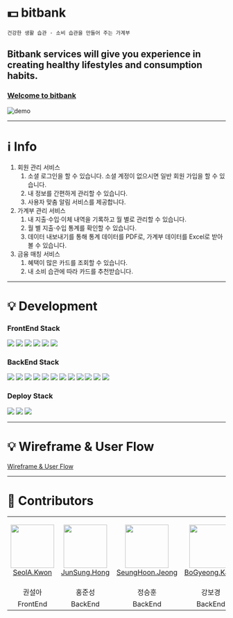 # 💵 bitbank

`건강한 생활 습관 · 소비 습관을 만들어 주는 가계부`

## Bitbank services will give you experience in creating healthy lifestyles and consumption habits.

### [Welcome to bitbank](https://bithumb.bitbank.click)

![demo](https://user-images.githubusercontent.com/76933244/169328053-1e54ccae-99af-487a-9b4c-cc537f7a1df5.gif)

---

# ℹ️ Info

1. 회원 관리 서비스
   1. 소셜 로그인을 할 수 있습니다. 소셜 계정이 없으시면 일반 회원 가입을 할 수 있습니다.
   2. 내 정보를 간편하게 관리할 수 있습니다.
   3. 사용자 맞춤 알림 서비스를 제공합니다.
2. 가계부 관리 서비스
   1. 내 지출·수입·이체 내역을 기록하고 월 별로 관리할 수 있습니다.
   2. 월 별 지출·수입 통계를 확인할 수 있습니다.
   3. 데이터 내보내기를 통해 통계 데이터를 PDF로, 가계부 데이터를 Excel로 받아볼 수 있습니다.
3. 금융 매칭 서비스
   1. 혜택이 많은 카드를 조회할 수 있습니다.
   2. 내 소비 습관에 따라 카드를 추천받습니다.

---

# 💡 Development

### FrontEnd Stack

<img src="https://img.shields.io/badge/html5-E34F26?style=for-the-badge&logo=html5&logoColor=white"> <img src="https://img.shields.io/badge/css3-1572B6?style=for-the-badge&logo=css3&logoColor=white"> <img src="https://img.shields.io/badge/javascript-F7DF1E?style=for-the-badge&logo=javascript&logoColor=black"> <img src="https://img.shields.io/badge/react-61DAFB?style=for-the-badge&logo=react&logoColor=black"> <img src="https://img.shields.io/badge/MobX-FF9955?style=for-the-badge&logo=MobX&logoColor=black"> <img src="https://img.shields.io/badge/styled_components-DB7093?style=for-the-badge&logo=styled_components&logoColor=white">

### BackEnd Stack

<img src="https://img.shields.io/badge/java-007396?style=for-the-badge&logo=java&logoColor=white"> <img src="https://img.shields.io/badge/springboot-6DB33F?style=for-the-badge&logo=springboot&logoColor=white"> <img src="https://img.shields.io/badge/gradle-02303A?style=for-the-badge&logo=gradle&logoColor=white"> <img src="https://img.shields.io/badge/json%20web%20tokens-000000?style=for-the-badge&logo=json%20web%20tokens&logoColor=white"> <img src="https://img.shields.io/badge/swagger-85EA2D?style=for-the-badge&logo=swagger&logoColor=white"> <img src="https://img.shields.io/badge/apache%20kafka-231F20?style=for-the-badge&logo=apachekafka&logoColor=white"> <img src="https://img.shields.io/badge/elasticsearch-005571?style=for-the-badge&logo=elasticsearch&logoColor=white"> <img src="https://img.shields.io/badge/logstash-005571?style=for-the-badge&logo=logstash&logoColor=white"> <img src="https://img.shields.io/badge/kibana-005571?style=for-the-badge&logo=kibana&logoColor=white"> <img src="https://img.shields.io/badge/aws%20lambda-FF9900?style=for-the-badge&logo=awslambda&logoColor=white"> <img src="https://img.shields.io/badge/amazon%20s3-569A31?style=for-the-badge&logo=amazons3&logoColor=white"> <img src="https://img.shields.io/badge/mysql-4479A1?style=for-the-badge&logo=mysql&logoColor=white">

### Deploy Stack

<img src="https://img.shields.io/badge/git-F05032?style=for-the-badge&logo=git&logoColor=white"> <img src="https://img.shields.io/badge/jenkins-D24939?style=for-the-badge&logo=jenkins&logoColor=white"> <img src="https://img.shields.io/badge/amazon%20aws-232F3E?style=for-the-badge&logo=amazonaws&logoColor=white">

---

# 💡 Wireframe & User Flow

[Wireframe & User Flow](https://www.figma.com/file/iX2D6GN5mY60td2Ay66RJy/bitbank?node-id=0%3A1)

---

# 👥 Contributors

<table>
    <tr>
       <td align="center" width="130px" height="160px">
            <a href="https://github.com/daodaoala"><img height="100px" width="100px" src="https://avatars.githubusercontent.com/u/67010327?v=4" /></a>
            <br />
            <a href="https://github.com/daodaoala">SeolA.Kwon</a>
        </td>
        <td align="center" width="130px" height="160px">
            <a href="https://github.com/powerstar13"><img height="100px" width="100px" src="https://avatars.githubusercontent.com/u/42233927?v=4" /></a>
            <br />
            <a href="https://github.com/powerstar13">JunSung.Hong</a>
        </td>
         <td align="center" width="130px" height="160px">
            <a href="https://github.com/jsh0116"><img height="100px" width="100px" src="https://avatars.githubusercontent.com/u/62865808?v=4" /></a>
            <br />
            <a href="https://github.com/jsh0116">SeungHoon.Jeong</a>
        </td>
        <td align="center" width="130px" height="160px">
            <a href="https://github.com/boookk"><img height="100px" width="100px" src="https://avatars.githubusercontent.com/u/76933244?v=4" /></a>
            <br />
            <a href="https://github.com/boookk">BoGyeong.Kang</a>
        </td>
    </tr>
    <tr>
        <td align="center">권설아</td>
        <td align="center">홍준성</td>
        <td align="center">정승훈</td>
        <td align="center">강보경</td>
    </tr>
    <tr>
        <td align="center">FrontEnd</td>
        <td align="center">BackEnd</td>
        <td align="center">BackEnd</td>
        <td align="center">BackEnd</td>
    </tr>
</table>
